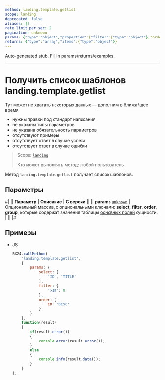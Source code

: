 ```yaml
---
method: landing.template.getlist
scope: landing
deprecated: false
aliases: []
rate_limit_per_sec: 2
pagination: unknown
params: {"type":"object","properties":{"filter":{"type":"object"},"order":{"type":"object"},"select":{"type":"array","items":{"type":"string"}},"start":{"type":["integer","string"]}}}
returns: {"type":"array","items":{"type":"object"}}
---
```


Auto-generated stub. Fill in params/returns/examples.

---

# Получить список шаблонов landing.template.getlist



Тут может не хватать некоторых данных — дополним в ближайшее время







- нужны правки под стандарт написания
- не указаны типы параметров
- не указана обязательность параметров
- отсутствуют примеры
- отсутствует ответ в случае успеха
- отсутствует ответ в случае ошибки





> Scope: [`landing`](../../scopes/permissions.md)
>
> Кто может выполнять метод: любой пользователь

Метод `landing.template.getlist` получает список шаблонов.

## Параметры

#|
|| **Параметр** | **Описание** | **С версии** ||
|| **params**
[`unknown`](../../data-types.md) | Опциональный массив, с опциональными ключами: **select**, **filter**, **order**, **group**, которые содержат значения таблицы [основных полей](./fields.md) сущности. | ||
|#

## Примеры



- JS

    ```js
    BX24.callMethod(
        'landing.template.getlist',
        {
            params: {
                select: [
                    'ID', 'TITLE'
                ],
                filter: {
                    '>ID': 0
                },
                order: {
                    ID: 'DESC'
                }
            }
        },
        function(result)
        {
            if(result.error())
            {
                console.error(result.error());
            }
            else
            {
                console.info(result.data());
            }
        }
    );
    ```




